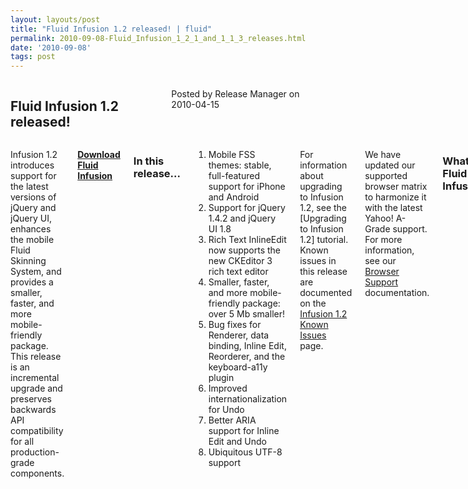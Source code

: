 ```yaml
---
layout: layouts/post
title: "Fluid Infusion 1.2 released! | fluid"
permalink: 2010-09-08-Fluid_Infusion_1_2_1_and_1_1_3_releases.html
date: '2010-09-08'
tags: post
---
```

<section class="row">
   <div class="medium-6 columns">
      <h2 class="fluid-web-emphasized-text">Fluid Infusion 1.2 released!</h2>
      <p class="fluid-web-news-post-meta">
         Posted by Release Manager on 2010-04-15
      </p>
   </div>
   <div class="medium-6 columns">
      <p>Infusion 1.2 introduces support for the latest versions of jQuery and jQuery UI, enhances the mobile Fluid
         Skinning System, and provides a smaller, faster, and more mobile-friendly package. This release is an incremental
         upgrade and preserves backwards API compatibility for all production-grade components.
      </p>
      <p><strong> <a href="https://github.com/fluid-project/infusion">Download Fluid Infusion</a> </strong></p>
      <h3>In this release...</h3>
      <ol>
         <li>Mobile FSS themes: stable, full-featured support for iPhone and Android</li>
         <li>Support for jQuery 1.4.2 and jQuery UI 1.8</li>
         <li>Rich Text InlineEdit now supports the new CKEditor 3 rich text editor</li>
         <li>Smaller, faster, and more mobile-friendly package: over 5 Mb smaller!</li>
         <li>Bug fixes for Renderer, data binding, Inline Edit, Reorderer, and the keyboard-a11y plugin</li>
         <li> Improved internationalization for Undo</li>
         <li>Better ARIA support for Inline Edit and Undo</li>
         <li>Ubiquitous UTF-8 support</li>
      </ol>
      <p>For information about upgrading to Infusion 1.2, see the [Upgrading to Infusion 1.2] tutorial. Known issues in
         this release are documented on the
          <a href="http://issues.fluidproject.org/secure/IssueNavigator.jspa?mode=hide&requestId=10317">
         Infusion 1.2 Known Issues</a> page.
      </p>
      <p>We have updated our supported browser matrix to harmonize it with the latest Yahoo! A-Grade support.
       For more information,
        see our <a href="http://wiki.fluidproject.org/display/fluid/Browser+Support">Browser Support</a> documentation.
      </p>
      <h3>What is Fluid Infusion?</h3>
      <p>Fluid Infusion is an application framework for building usable and accessible user interfaces with JavaScript.
       Built on
         top of jQuery, Infusion takes a different approach to client-side development. At heart, Infusion is an open
          architecture
         designed to put you back in control of your application’s user experience. It includes a growing collection of UI
         components—reusable interactions that go deeper than most widgets. Created by a community of developers and
          interaction
         designers, Infusion components are built from the ground up with accessibility in mind. All of our designs can
          be used
         with assistive technologies, are fully controllable with the keyboard, and can be transformed to suit your users’
          personal
         needs.
      </p>
      <p>Fluid Infusion includes a collection of our UI components, tutorials to help you get started,
       solid APIs to help you dive
         in, and the community to lend a hand.
      </p>
   </div>
</section>
